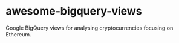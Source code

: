 # awesome-bigquery-views

Google BigQuery views for analysing cryptocurrencies focusing on Ethereum. 
